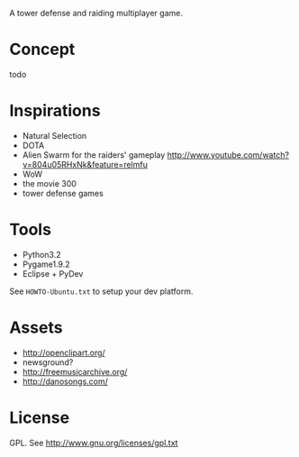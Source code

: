 A tower defense and raiding multiplayer game.


Concept
=======

todo


Inspirations
===========

* Natural Selection
* DOTA
* Alien Swarm for the raiders' gameplay http://www.youtube.com/watch?v=804u05RHxNk&feature=relmfu
* WoW
* the movie 300
* tower defense games


Tools
========

* Python3.2
* Pygame1.9.2
* Eclipse + PyDev

See `HOWTO-Ubuntu.txt` to setup your dev platform.

Assets
==========

* http://openclipart.org/
* newsground?
* http://freemusicarchive.org/
* http://danosongs.com/

License
==========
GPL. See http://www.gnu.org/licenses/gpl.txt

